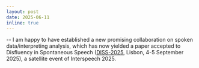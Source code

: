 ```yaml
---
layout: post
date: 2025-06-11
inline: true
---
```


-- I am happy to have established a new promising collaboration on spoken data/interpreting analysis, which has now yielded a paper accepted to Disfluency in Spontaneous Speech (<a href="https://diss2025.inesc-id.pt/" target="blank">DISS-2025</a>, Lisbon, 4-5 September 2025), a satellite event of Interspeech 2025. 


